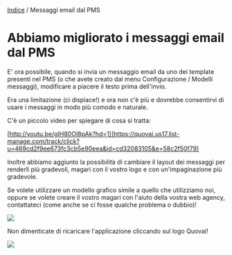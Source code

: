 [Indice](index.html) / Messaggi email dal PMS

# **Abbiamo migliorato i messaggi email dal PMS**
 
E' ora possibile, quando si invia un messaggio email da uno dei template presenti nel PMS (o che avete creato dal menu Configurazione / Modelli messaggi), modificare a piacere il testo prima dell'invio.  
  
Era una limitazione (ci dispiace!) e ora non c'è più e dovrebbe consentirvi di usare i messaggi in modo più comodo e naturale.  
  
C'è un piccolo video per spiegare di cosa si tratta:  
  
[http://youtu.be/gIH80Ol8pAk?hd=1](https://quovai.us17.list-manage.com/track/click?u=469cd2f9ee673fc3cb5e90eea&id=cd32083105&e=58c2f50f79)  
  
Inoltre abbiamo aggiunto la possibilità di cambiare il layout dei messaggi per renderli più gradevoli, magari con il vostro logo e con un'impaginazione più gradevole.       
  
Se volete utilizzare un modello grafico simile a quello che utilizziamo noi, oppure se volete creare il vostro magari con l'aiuto della vostra web agency, contattateci (come anche se ci fosse qualche problema o dubbio)!  

![](images/messaggio-meglio-001.png)  

Non dimenticate di ricaricare l'applicazione cliccando sul logo Quovai!  

![](images/messaggio-meglio-002.png)  
